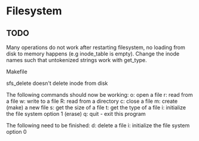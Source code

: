 <h1>Filesystem</h1>

<h2> TODO </h2>
<p>
Many operations do not work after restarting filesystem, no loading from disk to memory happens (e.g inode_table is empty). 
Change the inode names such that untokenized strings work with get_type.</p>
<p>Makefile</p>
<p> sfs_delete doesn't delete inode from disk </p>
<p> The following commands should now be working:
o: open a file
r: read from a file
w: write to a file
R: read from a directory
c: close a file
m: create (make) a new file
s: get the size of a file
t: get the type of a file
i: initialize the file system option 1 (erase)
q: quit - exit this program
</p>
<p> The following need to be finished:
d: delete a file
i: initialize the file system option 0
</p>

